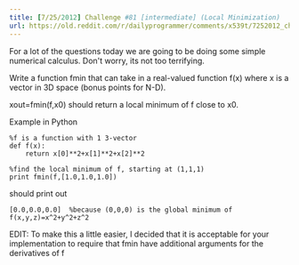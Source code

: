 ```yaml
---
title: [7/25/2012] Challenge #81 [intermediate] (Local Minimization)
url: https://old.reddit.com/r/dailyprogrammer/comments/x539t/7252012_challenge_81_intermediate_local/
---
```


For a lot of the questions today we are going to be doing some simple numerical calculus.  Don't worry, its not too terrifying.

Write a function fmin that can take in a real-valued function f(x) where x is a vector in 3D space (bonus points for N-D).

xout=fmin(f,x0) should return a local minimum of f close to x0.

Example in Python

	%f is a function with 1 3-vector
    def f(x):
	    return x[0]**2+x[1]**2+x[2]**2

	%find the local minimum of f, starting at (1,1,1)
    print fmin(f,[1.0,1.0,1.0])
	
should print out

	[0.0,0.0,0.0]  %because (0,0,0) is the global minimum of f(x,y,z)=x^2+y^2+z^2

EDIT:  To make this a little easier, I decided that it is acceptable for your implementation to require that fmin have additional arguments for the derivatives of f